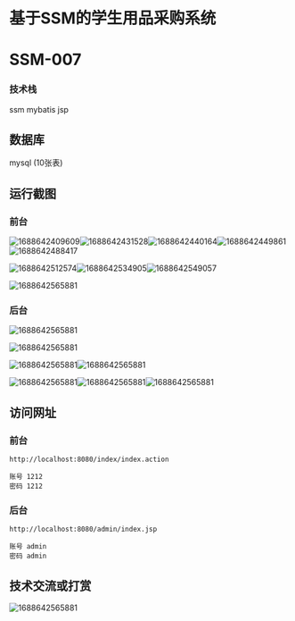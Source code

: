 # 基于SSM的学生用品采购系统

# SSM-007

### 技术栈

ssm mybatis jsp

## 数据库

mysql (10张表)

## 运行截图

### 前台

![1688642409609](./images/1.jpg)![1688642431528](./images/2.jpg)![1688642440164](./images/3.jpg)![1688642449861](./images/4.jpg)![1688642488417](./images/5.jpg)

![1688642512574](./images/6.jpg)![1688642534905](./images/7.jpg)![1688642549057](./images/8.jpg)

![1688642565881](./images/9.jpg)

### 后台

![1688642565881](./images/10.jpg)

![1688642565881](./images/11.jpg)

![1688642565881](./images/12.jpg)![1688642565881](./images/13.jpg)

![1688642565881](./images/14.jpg)![1688642565881](./images/15.jpg)![1688642565881](./images/16.jpg)

## 访问网址

### 前台

```
http://localhost:8080/index/index.action

账号 1212
密码 1212
```

### 后台

```
http://localhost:8080/admin/index.jsp

账号 admin
密码 admin
```





##  技术交流或打赏

![1688642565881](./images/vx.jpg)